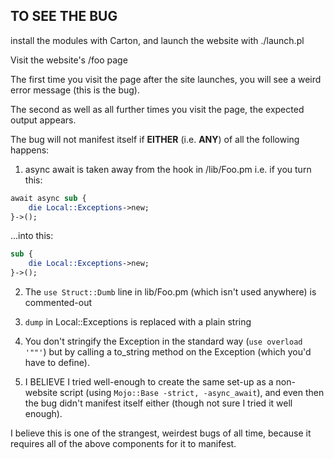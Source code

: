 ## TO SEE THE BUG

install the modules with Carton, and launch the website with ./launch.pl

Visit the website's /foo page

The first time you visit the page after the site launches, you will see a weird error message (this is the bug).

The second as well as all further times you visit the page, the expected output appears.

The bug will not manifest itself if **EITHER** (i.e. **ANY**) of all the following happens:

1. async await is taken away from the hook in /lib/Foo.pm
i.e. if you turn this:

```perl
await async sub {
    die Local::Exceptions->new;
}->();
```

...into this:

```perl
sub {
    die Local::Exceptions->new;
}->();
```

2. The `use Struct::Dumb` line in lib/Foo.pm (which isn't used anywhere) is commented-out

3. `dump` in Local::Exceptions is replaced with a plain string
4. You don't stringify the Exception in the standard way (`use overload '""'`)
but by calling a to_string method on the Exception (which you'd have to define).
5. I BELIEVE I tried well-enough to create the same set-up as a non-website script
(using `Mojo::Base -strict, -async_await`), and even then the bug didn't manifest itself either
(though not sure I tried it well enough).

I believe this is one of the strangest, weirdest bugs of all time, because it requires all of the above
components for it to manifest.